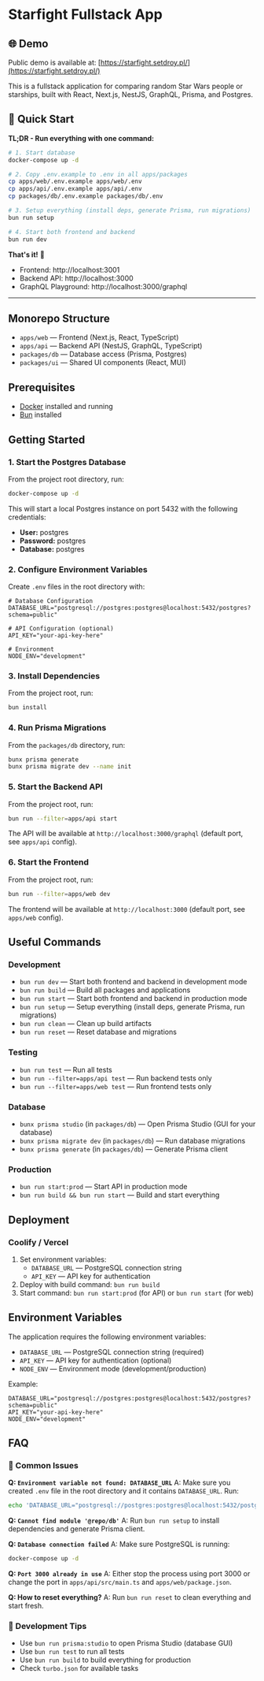 # Starfight Fullstack App

## 🌐 Demo

Public demo is available at: [https://starfight.setdroy.pl/](https://starfight.setdroy.pl/)

This is a fullstack application for comparing random Star Wars people or starships, built with React, Next.js, NestJS, GraphQL, Prisma, and Postgres.

## 🚀 Quick Start

**TL;DR - Run everything with one command:**

```bash
# 1. Start database
docker-compose up -d

# 2. Copy .env.example to .env in all apps/packages
cp apps/web/.env.example apps/web/.env
cp apps/api/.env.example apps/api/.env
cp packages/db/.env.example packages/db/.env

# 3. Setup everything (install deps, generate Prisma, run migrations)
bun run setup

# 4. Start both frontend and backend
bun run dev
```

**That's it!** 🎉

- Frontend: http://localhost:3001
- Backend API: http://localhost:3000
- GraphQL Playground: http://localhost:3000/graphql

---

## Monorepo Structure

- `apps/web` — Frontend (Next.js, React, TypeScript)
- `apps/api` — Backend API (NestJS, GraphQL, TypeScript)
- `packages/db` — Database access (Prisma, Postgres)
- `packages/ui` — Shared UI components (React, MUI)

## Prerequisites

- [Docker](https://www.docker.com/get-started) installed and running
- [Bun](https://bun.sh/) installed

## Getting Started

### 1. Start the Postgres Database

From the project root directory, run:

```sh
docker-compose up -d
```

This will start a local Postgres instance on port 5432 with the following credentials:

- **User:** postgres
- **Password:** postgres
- **Database:** postgres

### 2. Configure Environment Variables

Create `.env` files in the root directory with:

```env
# Database Configuration
DATABASE_URL="postgresql://postgres:postgres@localhost:5432/postgres?schema=public"

# API Configuration (optional)
API_KEY="your-api-key-here"

# Environment
NODE_ENV="development"
```

### 3. Install Dependencies

From the project root, run:

```sh
bun install
```

### 4. Run Prisma Migrations

From the `packages/db` directory, run:

```sh
bunx prisma generate
bunx prisma migrate dev --name init
```

### 5. Start the Backend API

From the project root, run:

```sh
bun run --filter=apps/api start
```

The API will be available at `http://localhost:3000/graphql` (default port, see `apps/api` config).

### 6. Start the Frontend

From the project root, run:

```sh
bun run --filter=apps/web dev
```

The frontend will be available at `http://localhost:3000` (default port, see `apps/web` config).

## Useful Commands

### Development

- `bun run dev` — Start both frontend and backend in development mode
- `bun run build` — Build all packages and applications
- `bun run start` — Start both frontend and backend in production mode
- `bun run setup` — Setup everything (install deps, generate Prisma, run migrations)
- `bun run clean` — Clean up build artifacts
- `bun run reset` — Reset database and migrations

### Testing

- `bun run test` — Run all tests
- `bun run --filter=apps/api test` — Run backend tests only
- `bun run --filter=apps/web test` — Run frontend tests only

### Database

- `bunx prisma studio` (in `packages/db`) — Open Prisma Studio (GUI for your database)
- `bunx prisma migrate dev` (in `packages/db`) — Run database migrations
- `bunx prisma generate` (in `packages/db`) — Generate Prisma client

### Production

- `bun run start:prod` — Start API in production mode
- `bun run build && bun run start` — Build and start everything

## Deployment

### Coolify / Vercel

1. Set environment variables:
   - `DATABASE_URL` — PostgreSQL connection string
   - `API_KEY` — API key for authentication
2. Deploy with build command: `bun run build`
3. Start command: `bun run start:prod` (for API) or `bun run start` (for web)

## Environment Variables

The application requires the following environment variables:

- `DATABASE_URL` — PostgreSQL connection string (required)
- `API_KEY` — API key for authentication (optional)
- `NODE_ENV` — Environment mode (development/production)

Example:

```env
DATABASE_URL="postgresql://postgres:postgres@localhost:5432/postgres?schema=public"
API_KEY="your-api-key-here"
NODE_ENV="development"
```

## FAQ

### 🐛 Common Issues

**Q: `Environment variable not found: DATABASE_URL`**
A: Make sure you created `.env` file in the root directory and it contains `DATABASE_URL`. Run:

```bash
echo 'DATABASE_URL="postgresql://postgres:postgres@localhost:5432/postgres?schema=public"' > .env
```

**Q: `Cannot find module '@repo/db'`**
A: Run `bun run setup` to install dependencies and generate Prisma client.

**Q: `Database connection failed`**
A: Make sure PostgreSQL is running:

```bash
docker-compose up -d
```

**Q: `Port 3000 already in use`**
A: Either stop the process using port 3000 or change the port in `apps/api/src/main.ts` and `apps/web/package.json`.

**Q: How to reset everything?**
A: Run `bun run reset` to clean everything and start fresh.

### 🔧 Development Tips

- Use `bun run prisma:studio` to open Prisma Studio (database GUI)
- Use `bun run test` to run all tests
- Use `bun run build` to build everything for production
- Check `turbo.json` for available tasks
